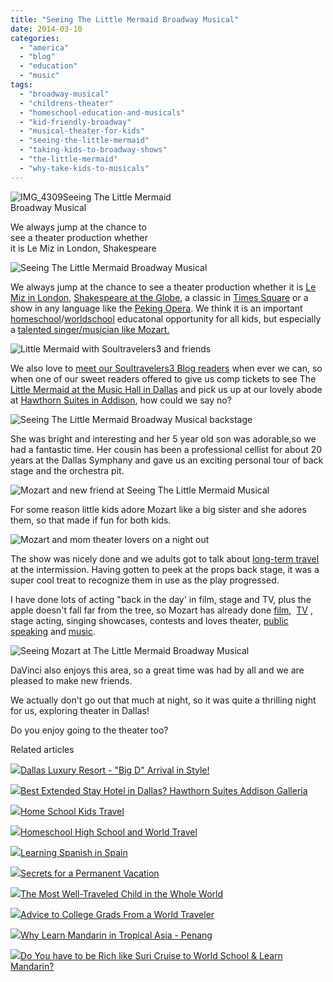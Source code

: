 ```yaml
---
title: "Seeing The Little Mermaid Broadway Musical"
date: 2014-03-10
categories: 
  - "america"
  - "blog"
  - "education"
  - "music"
tags: 
  - "broadway-musical"
  - "childrens-theater"
  - "homeschool-education-and-musicals"
  - "kid-friendly-broadway"
  - "musical-theater-for-kids"
  - "seeing-the-little-mermaid"
  - "taking-kids-to-broadway-shows"
  - "the-little-mermaid"
  - "why-take-kids-to-musicals"
---
```


![IMG_4309](https://pub-ac94b3f306b24c0dba4238943c97f2e1.r2.dev/6a00e5502a9507883301a73d8a21d9970d.jpg)Seeing The Little Mermaid  
Broadway Musical  
  
We always jump at the chance to  
see a theater production whether  
it is Le Miz in London, Shakespeare

<!--more-->  
  
![Seeing The Little Mermaid Broadway Musical](https://pub-ac94b3f306b24c0dba4238943c97f2e1.r2.dev/6a00e5502a9507883301a5117f6c87970c.png)  
  
We always jump at the chance to see a theater production whether it is [Le Miz in London](http://soultravelers3new.local/2010/12/bbc-interviews-soultravelers3-on-social-media-and-travel.html "Le Miz in London"), [Shakespeare at the Globe](http://soultravelers3new.local/2009/07/family-travel-photoengland-globe-theatre-king-lear.html "shakespeare at Globe London"), a classic in [Times Square](http://soultravelers3new.local/2011/08/airbnb-best-budget-lodging-for-nyc.html "times square") or a show in any language like the [Peking Opera](http://soultravelers3new.local/2012/12/china-travel-peking-opera.html "Peking Opera"). We think it is an important [homeschool](http://soultravelers3new.local/2010/03/long-term-family-travel-homeschool-roadschool-world-school-digitalnomad-lifestyle-design-virtual-.html "homeschool and travel")/[worldschool](http://soultravelers3new.local/2013/07/homeschool-high-school-and-world-travel.html "world school , unschool, homeschool") educatonal opportunity for all kids, but especially a [talented singer/musician like Mozart.](http://soultravelers3new.local/2013/09/tween-is-a-talented-singer-songwriter.html "tween Mozart talented singer")  
  
![Little Mermaid with Soultravelers3 and friends](https://pub-ac94b3f306b24c0dba4238943c97f2e1.r2.dev/6a00e5502a9507883301a5117f6cd6970c.png)  
  
We also love to [meet our Soultravelers3 Blog readers](http://soultravelers3new.local/2014/01/mozart-meeting-soultravelers3-blog-readers-around-the-world.html "meet soultravelers3 blog readers") when ever we can, so when one of our sweet readers offered to give us comp tickets to see The [Little Mermaid at the Music Hall in Dallas](http://dallassummermusicals.org/shows_littlemermaid.shtm "the little mermaid dallas") and pick us up at our lovely abode at [Hawthorn Suites in Addison](http://soultravelers3new.local/2014/02/best-extended-stay-hotel-in-dallas-hawthorn-suites-addison-galleria.html "hawthorn suites addison texas"), how could we say no?  
  
  
![Seeing The Little Mermaid Broadway Musical backstage](https://pub-ac94b3f306b24c0dba4238943c97f2e1.r2.dev/6a00e5502a9507883301a3fccf9484970b.png)  
  
She was bright and interesting and her 5 year old son was adorable,so we had a fantastic time. Her cousin has been a professional cellist for about 20 years at the Dallas Symphany and gave us an exciting personal tour of back stage and the orchestra pit.  
  
![Mozart and new friend at Seeing The Little Mermaid Musical ](https://pub-ac94b3f306b24c0dba4238943c97f2e1.r2.dev/6a00e5502a9507883301a73d8aac5e970d.png)  
  
  
For some reason little kids adore Mozart like a big sister and she adores them, so that made if fun for both kids.  
  
  
![Mozart and mom theater lovers on a night out](https://pub-ac94b3f306b24c0dba4238943c97f2e1.r2.dev/6a00e5502a9507883301a3fccf951e970b.png)  
  
The show was nicely done and we adults got to talk about [long-term travel](http://soultravelers3new.local/2008/06/how-to-do-exten.html "how to do long term travel") at the intermission. Having gotten to peek at the props back stage, it was a super cool treat to recognize them in use as the play progressed.  
  
I have done lots of acting "back in the day' in film, stage and TV, plus the apple doesn't fall far from the tree, so Mozart has already done [film](http://soultravelers3new.local/2007/09/mozarts-film-de.html "travel kid Mozart's first film"),  [TV](http://soultravelers3new.local/2013/06/how-to-get-on-tv.html "how to get on TV") , stage acting, singing showcases, contests and loves theater, [public speaking](http://soultravelers3new.local/2013/03/mandarin-ted-talk-american-kids-inspiring-chinese-speech-.html "Mozart travel kid public speaking chinese and English") and [music](http://soultravelers3new.local/2014/02/mozart-plays-mozart-and-more-violin-and-piano-performance.html "mozart playing mozart performance").  
  
![Seeing Mozart at The Little Mermaid Broadway Musical](https://pub-ac94b3f306b24c0dba4238943c97f2e1.r2.dev/6a00e5502a9507883301a5117f711e970c.png)  
  
DaVinci also enjoys this area, so a great time was had by all and we are pleased to make new friends.  
  
We actually don't go out that much at night, so it was quite a thrilling night for us, exploring theater in Dallas!  
  
Do you enjoy going to the theater too?

Related articles

[![](http://i.zemanta.com/249776674_80_80.jpg)](http://soultravelers3new.local/2014/02/dallas-luxury-resort-arriving-to-big-d-in-style.html)[Dallas Luxury Resort - "Big D" Arrival in Style!](http://soultravelers3new.local/2014/02/dallas-luxury-resort-arriving-to-big-d-in-style.html)

[![](http://i.zemanta.com/251882607_80_80.jpg)](http://soultravelers3new.local/2014/02/best-extended-stay-hotel-in-dallas-hawthorn-suites-addison-galleria.html)[Best Extended Stay Hotel in Dallas? Hawthorn Suites Addison Galleria](http://soultravelers3new.local/2014/02/best-extended-stay-hotel-in-dallas-hawthorn-suites-addison-galleria.html)

[![](http://i.zemanta.com/81969987_80_80.jpg)](http://soultravelers3new.local/2012/03/home-school-kids-travel.html)[Home School Kids Travel](http://soultravelers3new.local/2012/03/home-school-kids-travel.html)

[![](http://i.zemanta.com/186552909_80_80.jpg)](http://soultravelers3new.local/2013/07/homeschool-high-school-and-world-travel.html)[Homeschool High School and World Travel](http://soultravelers3new.local/2013/07/homeschool-high-school-and-world-travel.html)

[![](http://i.zemanta.com/168450990_80_80.jpg)](http://soultravelers3new.local/2013/05/learning-spanish-in-spain.html)[Learning Spanish in Spain](http://soultravelers3new.local/2013/05/learning-spanish-in-spain.html)

[![](http://i.zemanta.com/197008054_80_80.jpg)](http://soultravelers3new.local/2013/08/secrets-for-a-permanent-vacation-travel-tips.html)[Secrets for a Permanent Vacation](http://soultravelers3new.local/2013/08/secrets-for-a-permanent-vacation-travel-tips.html)

[![](http://i.zemanta.com/207027430_80_80.jpg)](http://soultravelers3new.local/2013/09/the-most-well-traveled-child-in-the-whole-world.html)[The Most Well-Traveled Child in the Whole World](http://soultravelers3new.local/2013/09/the-most-well-traveled-child-in-the-whole-world.html)

[![](http://i.zemanta.com/91218951_80_80.jpg)](http://soultravelers3new.local/2012/05/advice-to-college-grads-from-a-world-traveler.html)[Advice to College Grads From a World Traveler](http://soultravelers3new.local/2012/05/advice-to-college-grads-from-a-world-traveler.html)

[![](http://i.zemanta.com/94084671_80_80.jpg)](http://soultravelers3new.local/2012/06/why-learn-mandarin-in-tropical-asia-penang.html)[Why Learn Mandarin in Tropical Asia - Penang](http://soultravelers3new.local/2012/06/why-learn-mandarin-in-tropical-asia-penang.html)

[![](http://i.zemanta.com/115136650_80_80.jpg)](http://soultravelers3new.local/2012/09/do-you-have-to-be-rich-like-suri-cruise-to-world-school-learn-mandarin-.html)[Do You have to be Rich like Suri Cruise to World School & Learn Mandarin?](http://soultravelers3new.local/2012/09/do-you-have-to-be-rich-like-suri-cruise-to-world-school-learn-mandarin-.html)
